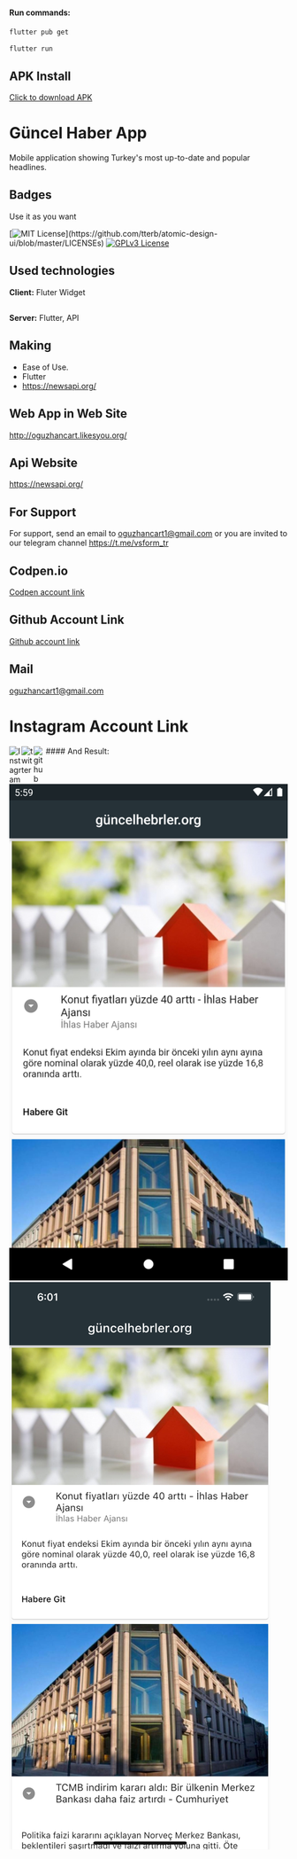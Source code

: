 

#### Run commands:
```
flutter pub get
```
```
flutter run
```
## APK Install
<a href="image/güncelahberler.apk" download> Click to download APK </a>
# Güncel Haber App
Mobile application showing Turkey's most up-to-date and popular headlines.
## Badges

Use it as you want

[![MIT License](https://img.shields.io/apm/l/atomic-design-ui.svg?)](https://github.com/tterb/atomic-design-ui/blob/master/LICENSEs)
[![GPLv3 License](https://img.shields.io/badge/License-GPL%20v3-yellow.svg)](https://opensource.org/licenses/)

  
## Used technologies

**Client:** Fluter Widget
##
**Server:** Flutter, API
## Making
- Ease of Use.
- Flutter 
- https://newsapi.org/



## Web App in Web Site
http://oguzhancart.likesyou.org/

## Api Website
<a href="https://newsapi.org/">https://newsapi.org/</a>


## For Support
For support, send an email to oguzhancart1@gmail.com or you are invited to our telegram channel https://t.me/vsform_tr  

## Codpen.io
[Codpen account link](https://codepen.io/oguzhan1881)
## Github Account Link
[Github account link](https://github.com/oguzhan18)
## Mail
oguzhancart1@gmail.com
# Instagram Account Link
<a target="_blank" href="https://www.instagram.com/oguzhan_cart/">
  <img align="left" alt="Instagram" width="22px" src="https://cdn.jsdelivr.net/npm/simple-icons@v3/icons/instagram.svg" />
</a>
<a target="_blank" href="https://twitter.com/OguzhanCart">
  <img align="left" alt="twitter" width="22px" src="https://cdn.jsdelivr.net/npm/simple-icons@v3/icons/twitter.svg" />
</a>
<a target="_blank" href="https://github.com/oguzhan18">
  <img align="left" alt="github" width="22px" src="https://cdn.jsdelivr.net/npm/simple-icons@v3/icons/github.svg" />
</a>
#### And Result:
<img src="image/apk.png">
<img src="image/ioıs.png">
